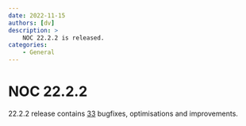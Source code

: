 ```yaml
---
date: 2022-11-15
authors: [dv]
description: >
    NOC 22.2.2 is released.
categories:
    - General
---
```


# NOC 22.2.2

22.2.2 release contains [33](https://code.getnoc.com/noc/noc/merge_requests?scope=all&state=merged&milestone_title=22.2.2) bugfixes, optimisations and improvements.
